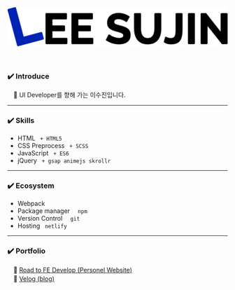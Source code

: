 

![profile main image](./sj_profile_img.png)

<br>

### :heavy_check_mark: Introduce
　:information_desk_person: UI Developer를 향해 가는 이수진입니다.

---

### :heavy_check_mark: Skills
- HTML ` + HTML5`
- CSS Preprocess ` + SCSS`
- JavaScript ` + ES6`
- jQuery ` + gsap animejs skrollr`

---

### :heavy_check_mark: Ecosystem
- Webpack
- Package manager `  npm`
- Version Control `  git`
- Hosting ` netlify`

---

### :heavy_check_mark: Portfolio
　:link: [Road to FE Develop (Personel Website)](https://sjroad.netlify.app/)<br>
　:link: [Velog (blog)](https://velog.io/@jellina)

